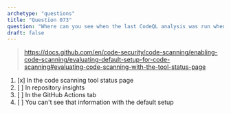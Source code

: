 ```yaml
---
archetype: "questions"
title: "Question 073"
question: "Where can you see when the last CodeQL analysis was run when using the default code scanning setup?"
draft: false
---
```



> https://docs.github.com/en/code-security/code-scanning/enabling-code-scanning/evaluating-default-setup-for-code-scanning#evaluating-code-scanning-with-the-tool-status-page
1. [x] In the code scanning tool status page
1. [ ] In repository insights
1. [ ] In the GitHub Actions tab
1. [ ] You can't see that information with the default setup

